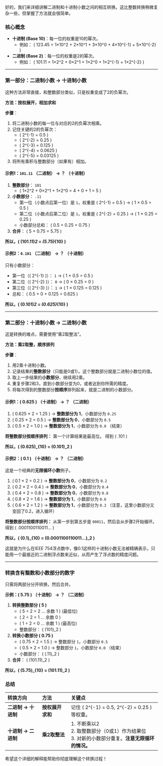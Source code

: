 好的，我们来详细讲解二进制和十进制小数之间的相互转换。这比整数转换稍微复杂一些，但掌握了方法就会很简单。

### 核心概念

*   **十进制 (Base 10)**：每一位的权重是10的幂次。
    *   例如： \( 123.45 = 1×10^2 + 2×10^1 + 3×10^0 + 4×10^{-1} + 5×10^{-2} \)
*   **二进制 (Base 2)**：每一位的权重是2的幂次。
    *   例如： \( 101.11 = 1×2^2 + 0×2^1 + 1×2^0 + 1×2^{-1} + 1×2^{-2} \)

---

### 第一部分：二进制小数 → 十进制小数

这种方法非常直接，和整数部分类似，只是权重变成了2的负幂次。

**方法：按权展开，相加求和**

**步骤**：
1.  将二进制小数的每一位与对应的2的负幂次相乘。
2.  记住关键的2的负幂次：
    *   \( 2^{-1} = 0.5 \)
    *   \( 2^{-2} = 0.25 \)
    *   \( 2^{-3} = 0.125 \)
    *   \( 2^{-4} = 0.0625 \)
    *   \( 2^{-5} = 0.03125 \)
3.  将所有乘积与整数部分（如果有）相加。

#### 示例1：`101.11` （二进制） → ？ （十进制）

1.  **整数部分**： `101`
    *   \( 1×2^2 + 0×2^1 + 1×2^0 = 4 + 0 + 1 = 5 \)
2.  **小数部分**： `.11`
    *   第一位（小数点后第一位）是 `1`，权重是 \( 2^{-1} = 0.5 \) → \( 1 × 0.5 = 0.5 \)
    *   第二位（小数点后第二位）是 `1`，权重是 \( 2^{-2} = 0.25 \) → \( 1 × 0.25 = 0.25 \)
    *   小数部分总和： \( 0.5 + 0.25 = 0.75 \)
3.  **合并**： \( 5 + 0.75 = 5.75 \)

**所以，\( (101.11)_2 = (5.75)_{10} \)**

#### 示例2：`0.101` （二进制） → ？ （十进制）

只有小数部分：
*   第一位（\( 2^{-1} \)）： `1` → \( 1 × 0.5 = 0.5 \)
*   第二位（\( 2^{-2} \)）： `0` → \( 0 × 0.25 = 0 \)
*   第三位（\( 2^{-3} \)）： `1` → \( 1 × 0.125 = 0.125 \)
*   总和： \( 0.5 + 0 + 0.125 = 0.625 \)

**所以，\( (0.101)_2 = (0.625)_{10} \)**

---

### 第二部分：十进制小数 → 二进制小数

这是转换的难点，需要使用“乘2取整法”。

**方法：乘2取整，顺序排列**

**步骤**：
1.  用2乘十进制小数。
2.  记录结果的**整数部分**（只能是0或1）。这个整数部分就是二进制小数位的值。
3.  取上一步结果的**小数部分**，继续用2乘。
4.  重复步骤2和3，直到小数部分变为0，或者达到你所需的精度。
5.  将每次得到的整数部分**按顺序**排列起来，就是二进制的小数部分。

#### 示例1：\( 0.625 \) （十进制） → ？ （二进制）

1.  \( 0.625 × 2 = 1.25 \) → **整数部分为 1**，小数部分为 `0.25`
2.  \( 0.25 × 2 = 0.5 \) → **整数部分为 0**，小数部分为 `0.5`
3.  \( 0.5 × 2 = 1.0 \) → **整数部分为 1**，小数部分为 `0.0` （结束）

**将整数部分按顺序排列：** 第一个计算结果是最高位。
得到 \( .101 \)

**所以，\( (0.625)_{10} = (0.101)_2 \)**

#### 示例2：\( 0.1 \) （十进制） → ？ （二进制）

这是一个经典的**无限循环小数**例子。

1.  \( 0.1 × 2 = 0.2 \) → **整数部分为 0**，小数部分为 `0.2`
2.  \( 0.2 × 2 = 0.4 \) → **整数部分为 0**，小数部分为 `0.4`
3.  \( 0.4 × 2 = 0.8 \) → **整数部分为 0**，小数部分为 `0.8`
4.  \( 0.8 × 2 = 1.6 \) → **整数部分为 1**，小数部分为 `0.6`
5.  \( 0.6 × 2 = 1.2 \) → **整数部分为 1**，小数部分为 `0.2` （注意，这里小数部分又变回了0.2，进入循环）

**将整数部分按顺序排列：** 从第一步到第五步是 `00011`，然后会从步骤2开始循环。
得到 \( .0001100110011... \)

**所以，\( (0.1)_{10} = (0.0001100110011...)_2 \)**

这就是为什么在IEEE 754浮点数中，像0.1这样的十进制小数无法被精确表示，只能用一个最接近的二进制浮点数来近似，从而产生了浮点数的精度问题。

---

### 转换含有整数和小数部分的数字

只需将两部分分开转换，然后合并。

**示例：\( 5.75 \) （十进制） → ？ （二进制）**

1.  **转换整数部分 \( 5 \)**
    *   \( 5 ÷ 2 = 2 ... 余数 1 \) (最低位)
    *   \( 2 ÷ 2 = 1 ... 余数 0 \)
    *   \( 1 ÷ 2 = 0 ... 余数 1 \) (最高位)
    *   整数部分： \( (101)_2 \)
2.  **转换小数部分 \( 0.75 \)**
    *   \( 0.75 × 2 = 1.5 \) → 整数部分 `1`，小数部分 `0.5`
    *   \( 0.5 × 2 = 1.0 \) → 整数部分 `1`，小数部分 `0.0` （结束）
    *   小数部分： \( (.11)_2 \)
3.  **合并**： \( (101.11)_2 \)

**所以，\( (5.75)_{10} = (101.11)_2 \)**

### 总结

| 转换方向 | 方法 | 关键点 |
| :--- | :--- | :--- |
| **二进制 → 十进制** | **按权展开求和** | 记住 \( 2^{-1} = 0.5, 2^{-2} = 0.25 \) 等权重。 |
| **十进制 → 二进制** | **乘2取整法** | 1. 不断乘以2 <br> 2. 取整数部分（0或1）作为结果位 <br> 3. 对新的小数部分重复。**注意无限循环的情况。** |

希望这个详细的解释能帮助你彻底理解这个转换过程！